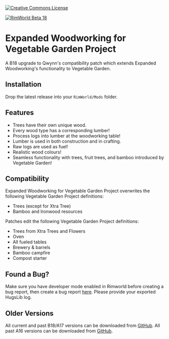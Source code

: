 [![Creative Commons License](https://i.creativecommons.org/l/by-nc-sa/4.0/80x15.png)](https://creativecommons.org/licenses/by-nc-sa/4.0/)

[![RimWorld Beta 18](https://img.shields.io/badge/RimWorld-Beta_18-brightgreen.svg)](http://rimworldgame.com/)

# Expanded Woodworking for Vegetable Garden Project
A B18 upgrade to Qwynn's compatibility patch which extends Expanded Woodworking's functionality to Vegetable Garden.


## Installation
Drop the latest release into your `RimWorld/Mods` folder.


## Features
- Trees have their own unique wood.
- Every wood type has a corresponding lumber!
- Process logs into lumber at the woodworking table!
- Lumber is used in both construction and in crafting.
- Raw logs are used as fuel!
- Realistic wood colours!
- Seamless functionality with trees, fruit trees, and bamboo introduced by Vegetable Garden!


## Compatibility
Expanded Woodworking for Vegetable Garden Project overwrites the following Vegetable Garden Project definitions:

- Trees (except for Xtra Tree)
- Bamboo and Ironwood resources

Patches edit the following Vegetable Garden Project definitions:

- Trees from Xtra Trees and Flowers
- Oven
- All fueled tables
- Brewery & barrels
- Bamboo campfire
- Compost starter

## Found a Bug?
Make sure you have developer mode enabled in Rimworld before creating a bug report, then create a bug report [here](https://github.com/Adventurer13/ExpandedWoodworkingVGP/issues). Please provide your exported HugsLib log.


## Older Versions
All current and past B18/A17 versions can be downloaded from [GitHub](https://github.com/Adventurer13/ExpandedWoodworkingVGP/releases).
All past A16 versions can be downloaded from [GitHub](https://github.com/Qwynn/ExpandedWoodworkingVG/releases).
